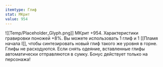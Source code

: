 ```yaml
---
itemtype: Глиф
stat: МКрит 
value: 954
---
```

![[Temp/Placeholder_Glyph.png]]
МКрит +954. Характеристики гравировки поножей +8%. Вы можете использовать 1 глиф и 1 [[Пламя начала I]], чтобы синтезировать новый глиф такого же уровня в горне. Глифы не расходуются. Если снять одеяние, вставленные глифы автоматически отправляются в сумку. Бонус действует только на персонажа!
